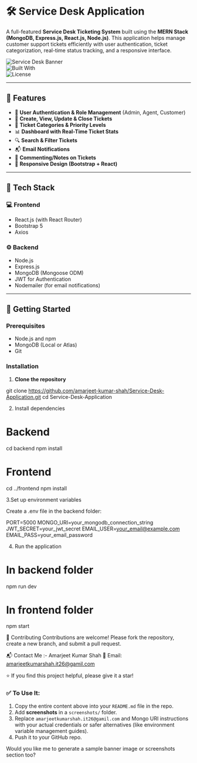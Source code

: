 # 🛠️ Service Desk Application

A full-featured **Service Desk Ticketing System** built using the **MERN Stack (MongoDB, Express.js, React.js, Node.js)**. This application helps manage customer support tickets efficiently with user authentication, ticket categorization, real-time status tracking, and a responsive interface.

![Service Desk Banner](https://img.shields.io/badge/Project-Service%20Desk-blueviolet)  
![Built With](https://img.shields.io/badge/Built%20With-MERN%20Stack-blue)  
![License](https://img.shields.io/badge/License-MIT-green)

---

## 📌 Features

- 🔐 **User Authentication & Role Management** (Admin, Agent, Customer)
- 📝 **Create, View, Update & Close Tickets**
- 📂 **Ticket Categories & Priority Levels**
- 📊 **Dashboard with Real-Time Ticket Stats**
- 🔍 **Search & Filter Tickets**
- 📬 **Email Notifications**
- 💬 **Commenting/Notes on Tickets**
- 📱 **Responsive Design (Bootstrap + React)**

---

## 🧰 Tech Stack

### 💻 Frontend
- React.js (with React Router)
- Bootstrap 5
- Axios

### ⚙️ Backend
- Node.js
- Express.js
- MongoDB (Mongoose ODM)
- JWT for Authentication
- Nodemailer (for email notifications)

---

## 🚀 Getting Started

### Prerequisites

- Node.js and npm
- MongoDB (Local or Atlas)
- Git

### Installation

1. **Clone the repository**

git clone https://github.com/amarjeet-kumar-shah/Service-Desk-Application.git
cd Service-Desk-Application

2. Install dependencies

# Backend
cd backend
npm install

# Frontend
cd ../frontend
npm install

3.Set up environment variables

Create a .env file in the backend folder:

PORT=5000
MONGO_URI=your_mongodb_connection_string
JWT_SECRET=your_jwt_secret
EMAIL_USER=your_email@example.com
EMAIL_PASS=your_email_password

4. Run the application

# In backend folder
npm run dev

# In frontend folder
npm start

🙌 Contributing
Contributions are welcome!
Please fork the repository, create a new branch, and submit a pull request.

📬 Contact Me :-
Amarjeet Kumar Shah
📧 Email: amarjeetkumarshah.it26@gamil.com 

⭐ If you find this project helpful, please give it a star!

### ✅ To Use It:
1. Copy the entire content above into your `README.md` file in the repo.
2. Add **screenshots** in a `screenshots/` folder.
3. Replace `amarjeetkumarshah.it26@gamil.com` and Mongo URI instructions with your actual credentials or safer alternatives (like environment variable management guides).
4. Push it to your GitHub repo.

Would you like me to generate a sample banner image or screenshots section too?




